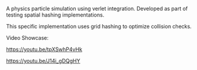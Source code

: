 A physics particle simulation using verlet integration. Developed as part of testing spatial hashing implementations.

This specific implementation uses grid hashing to optimize collision checks. 


Video Showcase: 

https://youtu.be/tpXSwhP4vHk

https://youtu.be/J14i_gDQgHY

